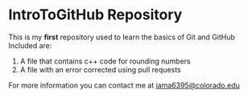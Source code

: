 # IntroToGitHub Repository 
This is my **first** repository used to learn the basics of Git and GitHub
Included are:
1. A file that contains c++ code for rounding numbers
2. A file with an error corrected using pull requests

For more information you can contact me at <iama6395@colorado.edu>
